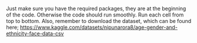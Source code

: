 Just make sure you have the required packages, they are at the beginning of the code. Otherwise the code should run smoothly. Run each cell from top to bottom. 
Also, remember to download the dataset, which can be found here; https://www.kaggle.com/datasets/nipunarora8/age-gender-and-ethnicity-face-data-csv
